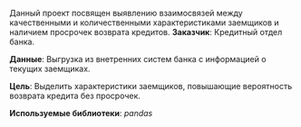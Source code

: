 Данный проект посвящен выявлению взаимосвязей между качественными и количественными характеристиками заемщиков и наличием просрочек возврата кредитов.
**Заказчик**: Кредитный отдел банка.

**Данные**: Выгрузка из внетренних систем банка с информацией о текущих заемщиках.

**Цель**: Выделить характеристики заемщиков, повышающие вероятность возврата кредита без просрочек.

**Используемые библиотеки**: *pandas*

